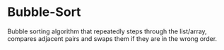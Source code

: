 # Bubble-Sort
Bubble sorting algorithm that repeatedly steps through the list/array, compares adjacent pairs and swaps them if they are in the wrong order.
